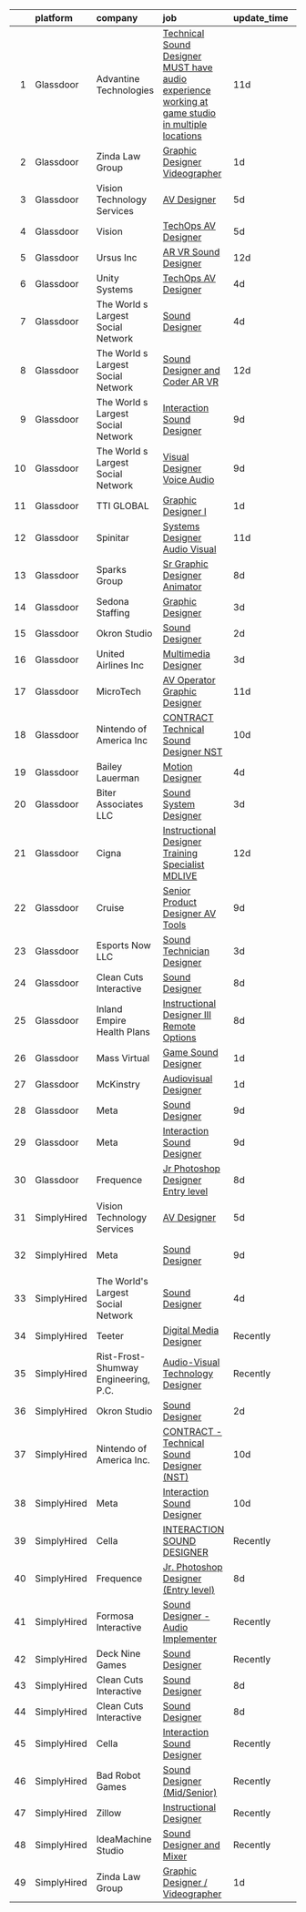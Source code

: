 

|    | platform    | company                              | job                                                                                                                                                                                                                                                                                                                                                                                                                                                                                                                                                                                                                                                                                                                                                                                                                                                                                                                                                                                                                                                                                                                                                                                                                                                                                                                                                                                           | update_time   | location                    |
|---:|:------------|:-------------------------------------|:----------------------------------------------------------------------------------------------------------------------------------------------------------------------------------------------------------------------------------------------------------------------------------------------------------------------------------------------------------------------------------------------------------------------------------------------------------------------------------------------------------------------------------------------------------------------------------------------------------------------------------------------------------------------------------------------------------------------------------------------------------------------------------------------------------------------------------------------------------------------------------------------------------------------------------------------------------------------------------------------------------------------------------------------------------------------------------------------------------------------------------------------------------------------------------------------------------------------------------------------------------------------------------------------------------------------------------------------------------------------------------------------|:--------------|:----------------------------|
|  1 | Glassdoor   | Advantine Technologies               | [Technical Sound Designer  MUST have audio experience working at game studio  in multiple locations](https://www.glassdoor.com/partner/jobListing.htm?pos=121&ao=1136043&s=58&guid=00000182bf2a1092b84571bcf58cd7d6&src=GD_JOB_AD&t=SR&vt=w&ea=1&cs=1_bf00001a&cb=1661064581604&jobListingId=1008063959886&jrtk=3-0-1gavik45ok6e0801-1gavik469is1h800-6d079c6461adae76-)                                                                                                                                                                                                                                                                                                                                                                                                                                                                                                                                                                                                                                                                                                                                                                                                                                                                                                                                                                                                                      | 11d           | Seattle, WA                 |
|  2 | Glassdoor   | Zinda Law Group                      | [Graphic Designer   Videographer](https://www.glassdoor.com/partner/jobListing.htm?pos=104&ao=1110586&s=58&guid=00000182bf2a1092b84571bcf58cd7d6&src=GD_JOB_AD&t=SR&vt=w&cs=1_03a1c897&cb=1661064581601&jobListingId=1008081638228&cpc=76BDADE3D6D9A820&jrtk=3-0-1gavik45ok6e0801-1gavik469is1h800-abff4525b0da4e4a--6NYlbfkN0CDZ3uoFqnNpniXSGq4vJTP5OZg6sS9LROOCE2XNzhqktrZ1Gu09o3tp_13oRf2ZSWRTMNECa16wDQevD3p_rrBCY3uYbiYc2xBfIpRP6CwJK4CwJ_oS60QrsB_cGOQTcUVuzyts7WXcHAPYjmPaP-QF5WkkrafHB1fT4T0fqKHHgOUaQT8II-XsVnVeTPsu2SW2yAacIHuQcKirh11Wh4A4iwK6qaMK4ErAg1obL1sqweUDVpPbQS-f091VgJEg4WCc0G62NqlhtyKEU50w3C65vCVVQ-D7MH8Kk7klSYlGXL_ac8SbEZLFdPSVgLrNqM03zBHfEFpTSE6vqXemolUHz0-23LvkoUKVpN_nafocYa7bpXgqAVnGykgkMeDac-18mnw7w1WhfYdnpnjA-PyuE09Gzj7xjs4Aeb8Mpd2_ATX0pBdbESAbRV1e9es7lpbdQYIJRCXMrdrVgmbpANXVmW3URhiIZMszi0m1e1K3b8QBQdKxZFn)                                                                                                                                                                                                                                                                                                                                                                                                                                                                                                                                         | 1d            | Austin, TX                  |
|  3 | Glassdoor   | Vision Technology Services           | [AV Designer](https://www.glassdoor.com/partner/jobListing.htm?pos=101&ao=1110586&s=58&guid=00000182bf2a1092b84571bcf58cd7d6&src=GD_JOB_AD&t=SR&vt=w&ea=1&cs=1_66bdebb7&cb=1661064581601&jobListingId=1008071954326&cpc=BCF6C35513A620B2&jrtk=3-0-1gavik45ok6e0801-1gavik469is1h800-3f4dfcac5a3f2b50--6NYlbfkN0CNj7aPN_rgJYL26xExsNvwSTMCEOvAd-weWhKQvsDHsoIIkruThzqvRCDh24l_bjLQxGzcWxqW5iSN_w8O7BSQUsgASmAL3w_6b5cL1Yfjp6R6RYa5DX07ngvkypT0ZPR4Raf7kU6GnCw0xQ_ZJHxn9iDbUFdG7C09yvijkNxfd571-h0XVBBmhVqeYHbOrinOwV5AdOqECoOOIJO35EiW0606-HKte8bBH7Z1CfuK66BQKXsQr-MVNjY4i-KXca81BySWwibrryvZ25Lu660-Xzmo_f31z5d76ZPaIDSEUTvyvBAJ5UPDnVBhOjTVkXjY_RfWbrh_dKovIpKf19WE8r2gs0ZAhvSsxzRJxbiSajVuC2CSYomdglgGO_FQmeSoEU9cnL5boUr1OhQmW3JmNs19Zzk5PhC1DHCcV8qChufWiHsN8ZEwWGkn-Wfi6TAYiYHsmvzrgjUB6SZD_PMRNN9AKjwodAaSl0q781EO7QGb52C9Q-MaFY8seI0WERuvVRBuwK3icA%3D%3D)                                                                                                                                                                                                                                                                                                                                                                                                                                                                                                                            | 5d            | Owings Mills, MD            |
|  4 | Glassdoor   | Vision                               | [TechOps AV Designer](https://www.glassdoor.com/partner/jobListing.htm?pos=125&ao=1136043&s=58&guid=00000182bf2a1092b84571bcf58cd7d6&src=GD_JOB_AD&t=SR&vt=w&ea=1&cs=1_fff30130&cb=1661064581604&jobListingId=1008071725001&jrtk=3-0-1gavik45ok6e0801-1gavik469is1h800-222e6f8c09fa7b32-)                                                                                                                                                                                                                                                                                                                                                                                                                                                                                                                                                                                                                                                                                                                                                                                                                                                                                                                                                                                                                                                                                                     | 5d            | Owings Mills, MD            |
|  5 | Glassdoor   | Ursus  Inc                           | [AR VR Sound Designer](https://www.glassdoor.com/partner/jobListing.htm?pos=109&ao=1110586&s=58&guid=00000182bf2a1092b84571bcf58cd7d6&src=GD_JOB_AD&t=SR&vt=w&ea=1&cs=1_c7bd4a04&cb=1661064581603&jobListingId=1008060781401&cpc=47CFDC01B3F81FAC&jrtk=3-0-1gavik45ok6e0801-1gavik469is1h800-030c9e8f31c30fb1--6NYlbfkN0CT8vBT9H5mqECx2dfLV_FONLPDKpIRssxVwtj05Tmm4rA5I0VNOPdM1oYsK66ov5r3DWxwAiT3975pyDdK1dCkIm3HIa7Y5w_yS9WNwndK-pYnhQpIGvT_4JMoppqofj_V7n-KQXnwxuIp4sxGqFSLnh8gEwF36Ow_xbme12t9ChEp-GHl6fRQhd6574IIaGuOGCVi51k91WaRd6M8ERe3VOx5Uk43gur74xQFXTOcZiP5tSRQVrFiAsknzgZLfm00zOpDbdloS8yKkQmfoJEHBmN4vApKtgtlX3xG7TCNxLNz2Ll1wawrNtaJWJBohtoAo4pzqraJtZgKX2K-OkprPj3iFbWDSyhMNwFUFhkST-I7CixRzVs14tBwJlXfranQ7253ZsuI9ZaOed4Ek5osv9uX6xaEQzz_38NHK3MSyDZbqinY-3Hs2FkMc91ab8TcorPDeTvLlUU3Q2lP7XUZf-bP02vBrNgUOB4SawflOELM6kAzPgFt-mNvAyFERJMM0pIewvvDK4fVH1zEGXHlPHX44CZKbB2f8-s8mM288EBQD-UFoMzSEztMg2x4t9EsMJRkdGtIDg4KftRF8g7etBUsNin88mksI57kEZjvRCiHzscKEH9A2ZAecroI999eWPyS-Fiey0-f_Qc7Nx7IJBYR9SvuHB3M6gNYPfhy-lOYkORJhyIbviEIt8P8slgRPvnbIqm0D6Gr8Q0qpm4X-6ZxclP0u0M7mFJ6un4OAZ04WvcZrshlF3m6AsgbxUVptsmsOmPoPuN_5ttB__pW9FdsgcfYPr-1pTjEIOSZezyyd4G8vvpEmk2QoeRW-L9wqLIfS6IPQWnHUQd5lOvvoulYVaBFWj-uPpqbhWgbYx9p_uHTmoLbSBABRn4beKuDCC3k4uMZYQq7_KSXrbgCwGWBod0XivQVPjvTsyKz3NoaOnRYo1dubDNFacJnr_-XgWNbG5HIcXEP0j41biQdRRzKZbX-qhkqBZ8zWILZhtLOtJpxaVzE9YOpxtlvSOA%3D) | 12d           | Seattle, WA                 |
|  6 | Glassdoor   | Unity Systems                        | [TechOps AV Designer](https://www.glassdoor.com/partner/jobListing.htm?pos=123&ao=1136043&s=58&guid=00000182bf2a1092b84571bcf58cd7d6&src=GD_JOB_AD&t=SR&vt=w&ea=1&cs=1_610c0440&cb=1661064581604&jobListingId=1008074123032&jrtk=3-0-1gavik45ok6e0801-1gavik469is1h800-d55f17306aa6bb28-)                                                                                                                                                                                                                                                                                                                                                                                                                                                                                                                                                                                                                                                                                                                                                                                                                                                                                                                                                                                                                                                                                                     | 4d            | Owings Mills, MD            |
|  7 | Glassdoor   | The World s Largest Social Network   | [Sound Designer](https://www.glassdoor.com/partner/jobListing.htm?pos=105&ao=1110586&s=58&guid=00000182bf2a1092b84571bcf58cd7d6&src=GD_JOB_AD&t=SR&vt=w&ea=1&cs=1_c9cd9689&cb=1661064581602&jobListingId=1008073886533&cpc=444700D72F2ECBCE&jrtk=3-0-1gavik45ok6e0801-1gavik469is1h800-7114a57c880df326--6NYlbfkN0DSgjPPcnEdvoK3uuxfISLALE6pB1FR7YSHOr_tSg5_QGIhoz_2VqUepdcKLBLI_zT8uHxsXd_VUx11DWtQMLofTHoXHnLrOeZEKhwoXuWLAzou_dOiA0RIt_XduuY84k9b2ilL6Z7HhZ0_x4UaBFHaWlAflmiorJSqxNNCA8K71dy3oP-Z6J6Pa1b4K5dCe6tFhPFPbooDVEh87ynG9dPvhD7EXLnvFjhwctQLwAIw3RHzwKKptO7Yam8y2mEVw78vd15zynFFGNAnZmuS3ckRkzrNaJJGbWR56FrydTi3Vcej5bqadrPxGd6mwTlpp_vidc8rvEz7Iw4eWS1Atg8Rdwn70gxTcb-aB61yHbm1rQLsOUPK1UYsDnNkcFaZ7NO3cF4nDQc80kVe2CuRFqhlpHkFh08RqiTN9v-ckv8xOzR9FNay2JSOfXgh4bmkYUU8IwB6FEZ45N0OBrqaXJDDUjfJiyFGcPnzjI4bkPbAiTo_DFVqIiMdgGIN122Q0G4lmM-j92EaOhrB5PgVbzy9jTGyzdU4djDTyKerbMWLCpRW-oMycCXveAz70F9oZj03hUU38WJc5PKQK8pMD230)                                                                                                                                                                                                                                                                                                                                                                                                                                                     | 4d            | Philadelphia, PA            |
|  8 | Glassdoor   | The World s Largest Social Network   | [Sound Designer and Coder  AR VR ](https://www.glassdoor.com/partner/jobListing.htm?pos=106&ao=1110586&s=58&guid=00000182bf2a1092b84571bcf58cd7d6&src=GD_JOB_AD&t=SR&vt=w&ea=1&cs=1_a2540c8f&cb=1661064581602&jobListingId=1008061726141&cpc=BAEB662971763A76&jrtk=3-0-1gavik45ok6e0801-1gavik469is1h800-aa04f80198aa9385--6NYlbfkN0DSgjPPcnEdvoK3uuxfISLALE6pB1FR7YSHOr_tSg5_QGIhoz_2VqUepdcKLBLI_zRRqGxwsWbWurI4uRJn-fTCHyEZV6QHAGS_ixyA3RdsxGPMIES406OkmPd7lUSbf4lH-L6MU1rNbOY7rvQFuRge0CfamxT_cokjIzc0uvvntjlD4LtxDB2In5KcgrvN4FKEw6ki6UUl4FJ0Ub2md0sp0a_b1aUnLFBRCW8orlHsfMunH1UB5thQQEBwSA273Gbg9H2lLOQNIh3S5VIQgDxftUYVZmLy0vei86nq3dKTJXwv6fwQnhfPs-8AyfT_GBNpBwhTRgzkGlyr_KAgae7umT-Q7Q9Rl0uq-LIdt-HM8zxjgWfe2lEgvCfL43_yDpzCaGeIVfWMrTDn8KreXFhaf5RA93KPM_miKM408LqCbAW-R8zvGywqJ8hgk3kjgzaKnEyZCbzFZBqDjfllyckEOZnaUVbpCnmwr8t5bJKiiMK2EcxrhQZC_AeBNyW9rnVAbdD-7_F1zaiKdYGgm1aKg_wc4Z0qIUb_LKbutK6ug6TyXEQkbi3nr2DaYg7yVkwQjO8waKzX5As8s1TkVd4l)                                                                                                                                                                                                                                                                                                                                                                                                                                   | 12d           | Philadelphia, PA            |
|  9 | Glassdoor   | The World s Largest Social Network   | [Interaction Sound Designer](https://www.glassdoor.com/partner/jobListing.htm?pos=107&ao=1110586&s=58&guid=00000182bf2a1092b84571bcf58cd7d6&src=GD_JOB_AD&t=SR&vt=w&ea=1&cs=1_a9bb64b0&cb=1661064581603&jobListingId=1008067051045&cpc=B101C867B3EF2D75&jrtk=3-0-1gavik45ok6e0801-1gavik469is1h800-a55c5d5c2412a23f--6NYlbfkN0DSgjPPcnEdvoK3uuxfISLALE6pB1FR7YSHOr_tSg5_QGIhoz_2VqUepdcKLBLI_zTQW-ZBBRDRWB8XcpesGg14kHik97VePIDOoXHmvrsVM92Who3iCJ3lPvVkXNAwy5P5txMrOj0anmJ9iJJeFKaeAM5FZ7aLL2sS_WrfcLKwk5WjkJsIbrYhxtZ0V_tL4_sjrBv_jft8FV7MgEVgQUgSYbAEPGYBGqAxaqz0r-y6Na-Gf2QyzqMqDOO3WoJJGa6uzeSnpqt2dZsY2uK4uRg1RoWvImCB-mpJaZWM__EXy_r2ACJLBOq3pLzB2ZqGfkCaPrvIsB7vJt4N_2SJN9bxeK0XHEMIaXLzJmP7WWSxmf7P3uLW0y-0bPsoRbJCDlUoX1VnwoeJI3BPd4JBqELQj4nwy5UjCn_Lba-Ig8ySBznEVIn9xIChHS2p9-a-zXYJGHp1uZEgdprzLWu0YpedLr_JmwaRx1H2C-yd44-FitoD-pOMzbFLpTXSUuL3E_tMZyLgKj-QmUgaR6K1WHhPRHBR5fQxTsifewx4LbnD2-2HeyrlTymGdPcP1K-emKzQZUIyXyOF6lTXShk10iEG)                                                                                                                                                                                                                                                                                                                                                                                                                                         | 9d            | Philadelphia, PA            |
| 10 | Glassdoor   | The World s Largest Social Network   | [Visual Designer  Voice Audio ](https://www.glassdoor.com/partner/jobListing.htm?pos=108&ao=1110586&s=58&guid=00000182bf2a1092b84571bcf58cd7d6&src=GD_JOB_AD&t=SR&vt=w&ea=1&cs=1_a49f2b36&cb=1661064581603&jobListingId=1008067051046&cpc=FD1C1DA32C38CFA7&jrtk=3-0-1gavik45ok6e0801-1gavik469is1h800-1f66fe1ac52f3c72--6NYlbfkN0DSgjPPcnEdvoK3uuxfISLALE6pB1FR7YSHOr_tSg5_QGIhoz_2VqUepdcKLBLI_zTQW-ZBBRDRWHvmL5RQqu6wMQXRfqzEKChlXNmTLoWiCzJKYCZkp2x5Fgc3g__I-gnN-41kCR14g5bN8xxyEYUXzUXSdutYGr2eo5XtW6ZeDAdXUo3C29_in90dS_FUUq8ekE4k3oQ5BqddF6EV6y58eHAC9dhOSNZHzVpHgolJeBVIuBoPMmpkOlVktDIpQu06f9wUfTD-WM5fLWENcnPo61yKx5baYk3MOf5eyt0l0-gEUQEGcam9d_hN-RjHEwNjzCwxS8BoiI69cJ_LTVtZ8fLbYQY92-LcgmXaVceVzPIOr1FNPnIn7ESf92blmg5i9Z1BevUvldkekq3yN7jWwBVR5P6AV6k2b89qu6vDROhu9w00uFtunCR9ayGr-dN8_gHtDQRUYXqUgJoODrsWWzSJ_CbJnX7MxXxsQJGEPCG23dFQ_NYIkVK7sStPxZqvoAEB0nTjp_b0WdRLztZ-lqNx9EmmrT1lL20TSHfFKy86_57ZTLNPVylDokj3zeGYcCStCa8DeVtyBGbM_9RG)                                                                                                                                                                                                                                                                                                                                                                                                                                      | 9d            | Baltimore, MD               |
| 11 | Glassdoor   | TTI GLOBAL                           | [Graphic Designer I](https://www.glassdoor.com/partner/jobListing.htm?pos=128&ao=1136043&s=58&guid=00000182bf2a1092b84571bcf58cd7d6&src=GD_JOB_AD&t=SR&vt=w&ea=1&cs=1_d9725670&cb=1661064581604&jobListingId=1008081440962&jrtk=3-0-1gavik45ok6e0801-1gavik469is1h800-e718573ba50ff80a-)                                                                                                                                                                                                                                                                                                                                                                                                                                                                                                                                                                                                                                                                                                                                                                                                                                                                                                                                                                                                                                                                                                      | 1d            | East Moline, IL             |
| 12 | Glassdoor   | Spinitar                             | [Systems Designer   Audio Visual](https://www.glassdoor.com/partner/jobListing.htm?pos=129&ao=1136043&s=58&guid=00000182bf2a1092b84571bcf58cd7d6&src=GD_JOB_AD&t=SR&vt=w&ea=1&cs=1_e3b05be4&cb=1661064581604&jobListingId=1008063425178&jrtk=3-0-1gavik45ok6e0801-1gavik469is1h800-34d481c343045159-)                                                                                                                                                                                                                                                                                                                                                                                                                                                                                                                                                                                                                                                                                                                                                                                                                                                                                                                                                                                                                                                                                         | 11d           | Tempe, AZ                   |
| 13 | Glassdoor   | Sparks Group                         | [Sr Graphic Designer Animator](https://www.glassdoor.com/partner/jobListing.htm?pos=115&ao=1110586&s=58&guid=00000182bf2a1092b84571bcf58cd7d6&src=GD_JOB_AD&t=SR&vt=w&cs=1_4b704b11&cb=1661064581603&jobListingId=1008069082504&cpc=3BA4CE39D5B5DEF5&jrtk=3-0-1gavik45ok6e0801-1gavik469is1h800-9fb52559c671e326--6NYlbfkN0CVbIAoVGlVV0muHIzlWY31dYj5hrVkKa7qBWZ-hZn3g-zWnitpxah_RyLopvrEJPIhSC_NxYFAOkOUAxb24q12idpXmZDLqnP8qqXeafs5p-x-Up3FLRd-hBxwplnmgu-HuP8T6r5qz0r5qkXNepJ65unKf4eAdbFumPyfAY87zyKfPC2cLsJrXRrUWEtxBHp18ithKMmDaPi687cB5W-PAxMeI75SB6TXMU7VJ6vQU3viAwGwJJJvBtvLRaKadQBx4Op3nyKmhe6rhNY5RsKRFZszoSoSRZSpXxJMlYfIC6PVpipgq79QcTJVRhSfa8SuQg86q-VbxzIxkZazeQKK7bQFOEMPdhsq20918kBDi26c3wm0H2qNrJ1joRCDy_I80rvFtiuJ5flWG7_eqtZn0oKxSI0YNBrJMoD6vUzCvLnAX1v-QFKBRXkW33jK94oAOcI2qnlmIS6DnP298LJ1DxqpPctdDYxlqlIeuAqnqMWSwn-jaw83)                                                                                                                                                                                                                                                                                                                                                                                                                                                                                                                                            | 8d            | McLean, VA                  |
| 14 | Glassdoor   | Sedona Staffing                      | [Graphic Designer](https://www.glassdoor.com/partner/jobListing.htm?pos=111&ao=1110586&s=58&guid=00000182bf2a1092b84571bcf58cd7d6&src=GD_JOB_AD&t=SR&vt=w&cs=1_8f1903fe&cb=1661064581603&jobListingId=1008076998725&cpc=451933188B21919D&jrtk=3-0-1gavik45ok6e0801-1gavik469is1h800-33e05b495d8f4777--6NYlbfkN0AD1jTaPkbqeyoPs6Gk6jVNKZ2Be_hmcpzTpGkBPNeG5xU-358rlWYJRK8NMG9eadv6fhxR6NmvazypaoRZVMCn3L9x0_btZ5CkdPPDyOWnbIvVj1Iw8hptB9kDGe6m7TM7kZwZb_Aulp72J6BIoZN4IeoQa2szPlmO79-YYHD4UDtDmFMatYBL5Im8LpKmsIdKlJPTEsTCg7M2wOF0YkW66zfvQYdd4SjosQ6r8GnXj8PBSfAxGls41HtnhDLvrqbgLxQInuLWE2snolFPlg9Oq7vwd3ILY9FMHaLsCkNDgM_Mt08TL3IRr7wGZvHdsLD-cLIcHg_zvu3GKnuXJ-rB7_bo_Qx0s6JW5llXLMPiPElJHfgQUouutJ3gfEpyO6MfErr4uW1q8dO6H9B14ZIJkQ0zZ3MG4m9FCb0916GPTuT86XxAPQsMKKeCNmfIaOAKH8EdoERzT87SrAGx7CG-Cs99E8qY19cgUDzyAfmolaTC5FS4CRP_ceM-KwAhcVoV3iBKM92UuQg3UCYwIVTvKZhIua7Czu4rhlAvGTr_uVrB4086C-86ZnFjwSZx1Lg%3D)                                                                                                                                                                                                                                                                                                                                                                                                                                                                          | 3d            | East Moline, IL             |
| 15 | Glassdoor   | Okron Studio                         | [Sound Designer](https://www.glassdoor.com/partner/jobListing.htm?pos=110&ao=1136043&s=58&guid=00000182bf2a1092b84571bcf58cd7d6&src=GD_JOB_AD&t=SR&vt=w&ea=1&cs=1_e5a400a1&cb=1661064581603&jobListingId=1008079733036&jrtk=3-0-1gavik45ok6e0801-1gavik469is1h800-d7d03bc56f607eed-)                                                                                                                                                                                                                                                                                                                                                                                                                                                                                                                                                                                                                                                                                                                                                                                                                                                                                                                                                                                                                                                                                                          | 2d            | Remote                      |
| 16 | Glassdoor   | United Airlines Inc                  | [Multimedia Designer](https://www.glassdoor.com/partner/jobListing.htm?pos=122&ao=1136043&s=58&guid=00000182bf2a1092b84571bcf58cd7d6&src=GD_JOB_AD&t=SR&vt=w&cs=1_7c846073&cb=1661064581604&jobListingId=1008075700956&jrtk=3-0-1gavik45ok6e0801-1gavik469is1h800-d0e6df647832d0d8-)                                                                                                                                                                                                                                                                                                                                                                                                                                                                                                                                                                                                                                                                                                                                                                                                                                                                                                                                                                                                                                                                                                          | 3d            | Chicago, IL                 |
| 17 | Glassdoor   | MicroTech                            | [AV Operator Graphic Designer](https://www.glassdoor.com/partner/jobListing.htm?pos=126&ao=1136043&s=58&guid=00000182bf2a1092b84571bcf58cd7d6&src=GD_JOB_AD&t=SR&vt=w&cs=1_4b388c6b&cb=1661064581604&jobListingId=1008063755104&jrtk=3-0-1gavik45ok6e0801-1gavik469is1h800-ee30e45e715a9278-)                                                                                                                                                                                                                                                                                                                                                                                                                                                                                                                                                                                                                                                                                                                                                                                                                                                                                                                                                                                                                                                                                                 | 11d           | Ft Leonard Wd, MO           |
| 18 | Glassdoor   | Nintendo of America Inc              | [CONTRACT   Technical Sound Designer  NST ](https://www.glassdoor.com/partner/jobListing.htm?pos=113&ao=1136043&s=58&guid=00000182bf2a1092b84571bcf58cd7d6&src=GD_JOB_AD&t=SR&vt=w&cs=1_1af5963c&cb=1661064581603&jobListingId=1008066224463&jrtk=3-0-1gavik45ok6e0801-1gavik469is1h800-4f54bb3e91a298df-)                                                                                                                                                                                                                                                                                                                                                                                                                                                                                                                                                                                                                                                                                                                                                                                                                                                                                                                                                                                                                                                                                    | 10d           | Redmond, WA                 |
| 19 | Glassdoor   | Bailey Lauerman                      | [Motion Designer](https://www.glassdoor.com/partner/jobListing.htm?pos=119&ao=1136043&s=58&guid=00000182bf2a1092b84571bcf58cd7d6&src=GD_JOB_AD&t=SR&vt=w&ea=1&cs=1_e09ed36b&cb=1661064581604&jobListingId=1008075098584&jrtk=3-0-1gavik45ok6e0801-1gavik469is1h800-8212b4e9bc185691-)                                                                                                                                                                                                                                                                                                                                                                                                                                                                                                                                                                                                                                                                                                                                                                                                                                                                                                                                                                                                                                                                                                         | 4d            | Omaha, NE                   |
| 20 | Glassdoor   | Biter   Associates  LLC              | [Sound System Designer](https://www.glassdoor.com/partner/jobListing.htm?pos=103&ao=1110586&s=58&guid=00000182bf2a1092b84571bcf58cd7d6&src=GD_JOB_AD&t=SR&vt=w&ea=1&cs=1_8e0969e8&cb=1661064581602&jobListingId=1008076973904&cpc=9EDA28EADF1DF7F0&jrtk=3-0-1gavik45ok6e0801-1gavik469is1h800-3e9f68afeac613a4--6NYlbfkN0Cii1BkCmuTkYhCe1n7tdf96rlEXZyahD0EQGX4UxkzWOhUZ7vCuYiyO9WaPnT0De7OE42QTeaM7JscKX9Iz1L0buQJQo6JW1gjqoppT1X0kZJ6cJNTOvSoc-vGnJvFdwu8ydp4wXpvThyajZX1-ZPpGDClXlInXF__dKWU4QMbAay29Jr0d8UnmdCZGoc5g2aiKKgVLpNDmflSKP1oGa4OSjPI9JfMJOBlSi_Ks4-c-GsdmdpZDTwm7mMFattRStUSAsMJfg4gpxjiw2QZlmWOpSg9kAyQFsr7dUOZlNqoYE8e_PIU9Z3RaDnCXytl3kVsD-c9n6-q2VXEoQJEozLEFer92YejMsjJwxQsyEJwkP8j5mCtctTCety1oi0RrlkEJfs9L-XHCaTJwYWmue7ZX9nagfD_-wJOYpcO6XQdp9FxdRf0wwn690U-i23enRwV7QrIXctwCRrxoIJyPbWAz-5wCEg1QfZJmdx-VItdayOOuHUyiIpyj7ltn-069l1_AEsgmnFxbDLvdcglUmWr)                                                                                                                                                                                                                                                                                                                                                                                                                                                                                                              | 3d            | Addison, TX                 |
| 21 | Glassdoor   | Cigna                                | [Instructional Designer Training Specialist   MDLIVE](https://www.glassdoor.com/partner/jobListing.htm?pos=120&ao=1136043&s=58&guid=00000182bf2a1092b84571bcf58cd7d6&src=GD_JOB_AD&t=SR&vt=w&cs=1_23461f21&cb=1661064581604&jobListingId=1008061196473&jrtk=3-0-1gavik45ok6e0801-1gavik469is1h800-894d611d637249ba-)                                                                                                                                                                                                                                                                                                                                                                                                                                                                                                                                                                                                                                                                                                                                                                                                                                                                                                                                                                                                                                                                          | 12d           | Miramar, FL                 |
| 22 | Glassdoor   | Cruise                               | [Senior Product Designer  AV Tools](https://www.glassdoor.com/partner/jobListing.htm?pos=127&ao=1136043&s=58&guid=00000182bf2a1092b84571bcf58cd7d6&src=GD_JOB_AD&t=SR&vt=w&cs=1_1e5eb22d&cb=1661064581604&jobListingId=1008067167407&jrtk=3-0-1gavik45ok6e0801-1gavik469is1h800-b7ef01cda540a910-)                                                                                                                                                                                                                                                                                                                                                                                                                                                                                                                                                                                                                                                                                                                                                                                                                                                                                                                                                                                                                                                                                            | 9d            | San Francisco, CA           |
| 23 | Glassdoor   | Esports Now LLC                      | [Sound Technician Designer](https://www.glassdoor.com/partner/jobListing.htm?pos=117&ao=1136043&s=58&guid=00000182bf2a1092b84571bcf58cd7d6&src=GD_JOB_AD&t=SR&vt=w&ea=1&cs=1_84e8541c&cb=1661064581603&jobListingId=1008075670120&jrtk=3-0-1gavik45ok6e0801-1gavik469is1h800-d2a3d5b3cd43e203-)                                                                                                                                                                                                                                                                                                                                                                                                                                                                                                                                                                                                                                                                                                                                                                                                                                                                                                                                                                                                                                                                                               | 3d            | Boca Raton, FL              |
| 24 | Glassdoor   | Clean Cuts Interactive               | [Sound Designer](https://www.glassdoor.com/partner/jobListing.htm?pos=102&ao=1110586&s=58&guid=00000182bf2a1092b84571bcf58cd7d6&src=GD_JOB_AD&t=SR&vt=w&ea=1&cs=1_c94b7c14&cb=1661064581602&jobListingId=1008068462835&cpc=6FC5BA77C9A4CD78&jrtk=3-0-1gavik45ok6e0801-1gavik469is1h800-180f36a67d041096--6NYlbfkN0BdWmvb-rJl2QNnPZsqfom0WtyBpRDZD-qGOAPpXEAerX6a6oApLbNube8VIkmBRry4WGRoB0qsfFORcDwlv5J-Sd2QpNdWVPU3rpOKe16b-v51oCGYFn1Gg0GCh9sLO-2YemhZ2pKU_mGnQ6gmjy9PJXCZWcP9S85pmy_gMB17x15owpHU1MnjT43sqb3YyQCkG1NOVSVTukMGhE548CH48ih41gKXolxCrWbJFXG9BApKZLRGzauKeyy5QaJHcs1fInPQy7TLaFSCeMPvbvFizGfgQi6JJydiPfGq0CwxS65qehIRW6ZGzaCKz_gzld5EtN_F8QoRe1zi6aY930lUGYxJPUR5n13ApNgugPj23yqreAPV2ZPbJ_jLreUN-Xy_SILhnikdj7gESX0Tk_akiGFI45cc9tWkHgp_bF8O0-8-wPAyTVPo82HVXtAsSP5xh8DY8pDHAMcK5l5wnOh8mI-5m6zcn-X4wuQ0vEnoIWXkjOUlzrxN)                                                                                                                                                                                                                                                                                                                                                                                                                                                                                                                                                     | 8d            | Remote                      |
| 25 | Glassdoor   | Inland Empire Health Plans           | [Instructional Designer III  Remote Options ](https://www.glassdoor.com/partner/jobListing.htm?pos=130&ao=1136043&s=58&guid=00000182bf2a1092b84571bcf58cd7d6&src=GD_JOB_AD&t=SR&vt=w&cs=1_bd93b104&cb=1661064581604&jobListingId=1008069325976&jrtk=3-0-1gavik45ok6e0801-1gavik469is1h800-dda88814a8996fbd-)                                                                                                                                                                                                                                                                                                                                                                                                                                                                                                                                                                                                                                                                                                                                                                                                                                                                                                                                                                                                                                                                                  | 8d            | Rancho Cucamonga, CA        |
| 26 | Glassdoor   | Mass Virtual                         | [Game Sound Designer](https://www.glassdoor.com/partner/jobListing.htm?pos=116&ao=1136043&s=58&guid=00000182bf2a1092b84571bcf58cd7d6&src=GD_JOB_AD&t=SR&vt=w&ea=1&cs=1_0da405c5&cb=1661064581603&jobListingId=1008082194344&jrtk=3-0-1gavik45ok6e0801-1gavik469is1h800-f232bf0ac303c42a-)                                                                                                                                                                                                                                                                                                                                                                                                                                                                                                                                                                                                                                                                                                                                                                                                                                                                                                                                                                                                                                                                                                     | 1d            | Orlando, FL                 |
| 27 | Glassdoor   | McKinstry                            | [Audiovisual Designer](https://www.glassdoor.com/partner/jobListing.htm?pos=124&ao=1136043&s=58&guid=00000182bf2a1092b84571bcf58cd7d6&src=GD_JOB_AD&t=SR&vt=w&cs=1_f016bcf1&cb=1661064581604&jobListingId=1008081945441&jrtk=3-0-1gavik45ok6e0801-1gavik469is1h800-45e6d5f9afa2d39f-)                                                                                                                                                                                                                                                                                                                                                                                                                                                                                                                                                                                                                                                                                                                                                                                                                                                                                                                                                                                                                                                                                                         | 1d            | Seattle, WA                 |
| 28 | Glassdoor   | Meta                                 | [Sound Designer](https://www.glassdoor.com/partner/jobListing.htm?pos=112&ao=1136043&s=58&guid=00000182bf2a1092b84571bcf58cd7d6&src=GD_JOB_AD&t=SR&vt=w&cs=1_3b97acbc&cb=1661064581603&jobListingId=1008067523825&jrtk=3-0-1gavik45ok6e0801-1gavik469is1h800-497fdd8b0c450439-)                                                                                                                                                                                                                                                                                                                                                                                                                                                                                                                                                                                                                                                                                                                                                                                                                                                                                                                                                                                                                                                                                                               | 9d            | Fremont, CA                 |
| 29 | Glassdoor   | Meta                                 | [Interaction Sound Designer](https://www.glassdoor.com/partner/jobListing.htm?pos=114&ao=1136043&s=58&guid=00000182bf2a1092b84571bcf58cd7d6&src=GD_JOB_AD&t=SR&vt=w&cs=1_a0096b1a&cb=1661064581603&jobListingId=1008066993623&jrtk=3-0-1gavik45ok6e0801-1gavik469is1h800-0309ec683cd103c0-)                                                                                                                                                                                                                                                                                                                                                                                                                                                                                                                                                                                                                                                                                                                                                                                                                                                                                                                                                                                                                                                                                                   | 9d            | Remote                      |
| 30 | Glassdoor   | Frequence                            | [Jr  Photoshop Designer  Entry level ](https://www.glassdoor.com/partner/jobListing.htm?pos=118&ao=1136043&s=58&guid=00000182bf2a1092b84571bcf58cd7d6&src=GD_JOB_AD&t=SR&vt=w&ea=1&cs=1_c64b823e&cb=1661064581604&jobListingId=1008069114444&jrtk=3-0-1gavik45ok6e0801-1gavik469is1h800-ebe8f0f4224f7fa4-)                                                                                                                                                                                                                                                                                                                                                                                                                                                                                                                                                                                                                                                                                                                                                                                                                                                                                                                                                                                                                                                                                    | 8d            | Remote                      |
| 31 | SimplyHired | Vision Technology Services           | [AV Designer](https://www.simplyhired.com/job/FM33unODoRlbr9-go1TksJlH4AHhb4Gk90F4WSCLKHWyNgcbp3vuSQ?q=sound+designer)                                                                                                                                                                                                                                                                                                                                                                                                                                                                                                                                                                                                                                                                                                                                                                                                                                                                                                                                                                                                                                                                                                                                                                                                                                                                        | 5d            | Owings Mills, MD            |
| 32 | SimplyHired | Meta                                 | [Sound Designer](https://www.simplyhired.com/job/WOkO3p-i2u1T1y6dUtAOR5iM4l-fI4SKkKQlrDedkNoGcMUgbGBM6g?q=sound+designer)                                                                                                                                                                                                                                                                                                                                                                                                                                                                                                                                                                                                                                                                                                                                                                                                                                                                                                                                                                                                                                                                                                                                                                                                                                                                     | 9d            | Fremont, CA +3 locations    |
| 33 | SimplyHired | The World's Largest Social Network   | [Sound Designer](https://www.simplyhired.com/job/qD836gfdXmcqXSkeGF7ZyBP3DlE7sDL5nuHKRttZJ5mwc7mkOc5Otg?q=sound+designer)                                                                                                                                                                                                                                                                                                                                                                                                                                                                                                                                                                                                                                                                                                                                                                                                                                                                                                                                                                                                                                                                                                                                                                                                                                                                     | 4d            | Los Angeles, CA             |
| 34 | SimplyHired | Teeter                               | [Digital Media Designer](https://www.simplyhired.com/job/jFCzDrwAH8eMKhTfDHaqJ5UOnbVAP0OeTC69zWsuiw0vQMQTbaxvvg?q=sound+designer)                                                                                                                                                                                                                                                                                                                                                                                                                                                                                                                                                                                                                                                                                                                                                                                                                                                                                                                                                                                                                                                                                                                                                                                                                                                             | Recently      | Bonney Lake, WA             |
| 35 | SimplyHired | Rist-Frost-Shumway Engineering, P.C. | [Audio-Visual Technology Designer](https://www.simplyhired.com/job/TaQpqeyaDhhSxCQc-yNKriYaNHEEsVYqe9QAMiRkiiNXWWMq6gdbAg?q=sound+designer)                                                                                                                                                                                                                                                                                                                                                                                                                                                                                                                                                                                                                                                                                                                                                                                                                                                                                                                                                                                                                                                                                                                                                                                                                                                   | Recently      | Portland, ME                |
| 36 | SimplyHired | Okron Studio                         | [Sound Designer](https://www.simplyhired.com/job/sH9iQ3mOxPZ_wzvQdODCegZwaaM9A5wNYJm87FJwvZBvB3d1YNX9TA?q=sound+designer)                                                                                                                                                                                                                                                                                                                                                                                                                                                                                                                                                                                                                                                                                                                                                                                                                                                                                                                                                                                                                                                                                                                                                                                                                                                                     | 2d            | Remote                      |
| 37 | SimplyHired | Nintendo of America Inc.             | [CONTRACT - Technical Sound Designer (NST)](https://www.simplyhired.com/job/TPW0XrKmxf-vwIJbi5AmHPtMATFGZtcAoqs0JfFzV3o8SCHuwWm1gw?q=sound+designer)                                                                                                                                                                                                                                                                                                                                                                                                                                                                                                                                                                                                                                                                                                                                                                                                                                                                                                                                                                                                                                                                                                                                                                                                                                          | 10d           | Redmond, WA                 |
| 38 | SimplyHired | Meta                                 | [Interaction Sound Designer](https://www.simplyhired.com/job/BUTo3KhLzxoKh7Kj0H3U3RFFPKPh3RmlNW42Vd-j7EoZZ1QMa0Khaw?q=sound+designer)                                                                                                                                                                                                                                                                                                                                                                                                                                                                                                                                                                                                                                                                                                                                                                                                                                                                                                                                                                                                                                                                                                                                                                                                                                                         | 10d           | Menlo Park, CA +5 locations |
| 39 | SimplyHired | Cella                                | [INTERACTION SOUND DESIGNER](https://www.simplyhired.com/job/Q6t0GiemGJrfyGzbEMXhtblnq0AwDlE5YhxT_8fjW5cLBfbECqyyiQ?q=sound+designer)                                                                                                                                                                                                                                                                                                                                                                                                                                                                                                                                                                                                                                                                                                                                                                                                                                                                                                                                                                                                                                                                                                                                                                                                                                                         | Recently      | Menlo Park, CA              |
| 40 | SimplyHired | Frequence                            | [Jr. Photoshop Designer (Entry level)](https://www.simplyhired.com/job/dk_2wWts5Sho9ibIYPoY7yDcDBCvZR4xtjSSYdJQghKdq9mlVvhh-w?q=sound+designer)                                                                                                                                                                                                                                                                                                                                                                                                                                                                                                                                                                                                                                                                                                                                                                                                                                                                                                                                                                                                                                                                                                                                                                                                                                               | 8d            | Remote                      |
| 41 | SimplyHired | Formosa Interactive                  | [Sound Designer - Audio Implementer](https://www.simplyhired.com/job/E63_BRjyLumhk01Bv7mOuaoR0vafXGhLD-NTsS2e6CEpoHi4FvqYnw?q=sound+designer)                                                                                                                                                                                                                                                                                                                                                                                                                                                                                                                                                                                                                                                                                                                                                                                                                                                                                                                                                                                                                                                                                                                                                                                                                                                 | Recently      | Burbank, CA                 |
| 42 | SimplyHired | Deck Nine Games                      | [Sound Designer](https://www.simplyhired.com/job/iz6i-HlUxxVIfGstw4fVaxnhc2kyEC3JD6ixIrv1CjJkn928zMpmow?q=sound+designer)                                                                                                                                                                                                                                                                                                                                                                                                                                                                                                                                                                                                                                                                                                                                                                                                                                                                                                                                                                                                                                                                                                                                                                                                                                                                     | Recently      | United States               |
| 43 | SimplyHired | Clean Cuts Interactive               | [Sound Designer](https://www.simplyhired.com/job/URpHRLKxsUQ4hdInq3xa6FnJYJDM-ccCCSLPb7pl2cnZUbjIHBvDJg?q=sound+designer)                                                                                                                                                                                                                                                                                                                                                                                                                                                                                                                                                                                                                                                                                                                                                                                                                                                                                                                                                                                                                                                                                                                                                                                                                                                                     | 8d            | Remote                      |
| 44 | SimplyHired | Clean Cuts Interactive               | [Sound Designer](https://www.simplyhired.com/job/URpHRLKxsUQ4hdInq3xa6FnJYJDM-ccCCSLPb7pl2cnZUbjIHBvDJg?q=sound+designer)                                                                                                                                                                                                                                                                                                                                                                                                                                                                                                                                                                                                                                                                                                                                                                                                                                                                                                                                                                                                                                                                                                                                                                                                                                                                     | 8d            | Remote                      |
| 45 | SimplyHired | Cella                                | [Interaction Sound Designer](https://www.simplyhired.com/job/JDJXrEQupcCXzLub4EKpUuUWrStpnjkTGkyGHaNzDBKRPjj_3Kpg_A?q=sound+designer)                                                                                                                                                                                                                                                                                                                                                                                                                                                                                                                                                                                                                                                                                                                                                                                                                                                                                                                                                                                                                                                                                                                                                                                                                                                         | Recently      | Menlo Park, CA              |
| 46 | SimplyHired | Bad Robot Games                      | [Sound Designer (Mid/Senior)](https://www.simplyhired.com/job/5k7lNxd5mPx4SDP11_bQMCoaI3zXskx9LCyK6sAv6bc57TMyAoaPVQ?q=sound+designer)                                                                                                                                                                                                                                                                                                                                                                                                                                                                                                                                                                                                                                                                                                                                                                                                                                                                                                                                                                                                                                                                                                                                                                                                                                                        | Recently      | Santa Monica, CA            |
| 47 | SimplyHired | Zillow                               | [Instructional Designer](https://www.simplyhired.com/job/Sz8UpLpOtW2iMiVKkGCCaLdLcXP5QTQucu96qxeObw90hM7TUNkajQ?q=sound+designer)                                                                                                                                                                                                                                                                                                                                                                                                                                                                                                                                                                                                                                                                                                                                                                                                                                                                                                                                                                                                                                                                                                                                                                                                                                                             | Recently      | Remote                      |
| 48 | SimplyHired | IdeaMachine Studio                   | [Sound Designer and Mixer](https://www.simplyhired.com/job/3_cnKWbKCzfz8K406esix9aXeGkS2iLw6vp3jwYHfDLUWBO0TV9GDQ?q=sound+designer)                                                                                                                                                                                                                                                                                                                                                                                                                                                                                                                                                                                                                                                                                                                                                                                                                                                                                                                                                                                                                                                                                                                                                                                                                                                           | Recently      | San Francisco, CA           |
| 49 | SimplyHired | Zinda Law Group                      | [Graphic Designer / Videographer](https://www.simplyhired.com/job/xV8AdWMXRqgE3KnX28PHyABkh3EXP70l7YHQb1-xbqkRkwdRrabqiA?q=sound+designer)                                                                                                                                                                                                                                                                                                                                                                                                                                                                                                                                                                                                                                                                                                                                                                                                                                                                                                                                                                                                                                                                                                                                                                                                                                                    | 1d            | Austin, TX                  |